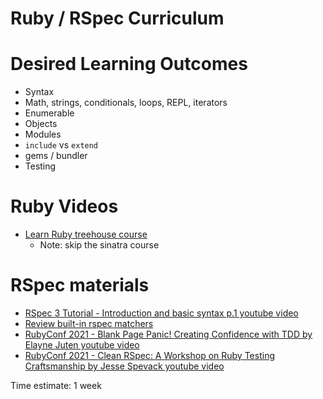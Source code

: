 # Ruby / RSpec Curriculum

# Desired Learning Outcomes
* Syntax
* Math, strings, conditionals, loops, REPL, iterators
* Enumerable
* Objects
* Modules
* `include` vs `extend`
* gems / bundler
* Testing

# Ruby Videos
* [Learn Ruby treehouse course](https://teamtreehouse.com/tracks/learn-ruby)
  * Note: skip the sinatra course

# RSpec materials
* [RSpec 3 Tutorial - Introduction and basic syntax p.1 youtube video](https://www.youtube.com/watch?v=Tg4MxCo1x-0)
* [Review built-in rspec matchers](https://rspec.info/features/3-12/rspec-expectations/built-in-matchers/)
* [RubyConf 2021 - Blank Page Panic! Creating Confidence with TDD by Elayne Juten youtube video](https://www.youtube.com/watch?v=3E5TRUtlLFw)
* [RubyConf 2021 - Clean RSpec: A Workshop on Ruby Testing Craftsmanship by Jesse Spevack youtube video](https://www.youtube.com/watch?v=i6h0-ZSe49I)

Time estimate: 1 week
